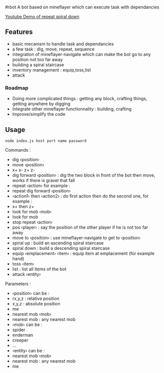 #rbot
A bot based on mineflayer which can execute task with dependancies

[Youtube Demo of repeat spiral down](http://www.youtube.com/watch?v=UM1ZV5200S0)

## Features
 * basic mecanism to handle task and dependancies
 * a few task : dig, move, repeat, sequence
 * integration of mineflayer-navigate which can make the bot go to any position not too far away
 * building a spiral staircase
 * inventory management : equip,toss,list
 * attack
 
### Roadmap

 * Doing more complicated things : getting any block, crafting things, getting anywhere by digging
 * Integrate other mineflayer functionnality : building, crafting
 * Improve/simplify the code
 
## Usage
	node index.js host port name password

Commands :
 * dig &lsaquo;position&rsaquo;
 * move &lsaquo;position&rsaquo;
 * x+ x- z+ z-
 * dig forward &lsaquo;position&rsaquo; : dig the two block in front of the bot then move, works if there is gravel that fall
 * repeat &lsaquo;action&rsaquo; for example :
  * repeat dig forward &lsaquo;position&rsaquo;
 * &lsaquo;action1&rsaquo; then &lsaquo;action2&rsaquo; : do first action then do the second one, for example :
  * x+ then z+
 * look for mob &lsaquo;mob&rsaquo;
 * look for mob
 * stop repeat &lsaquo;action&rsaquo;
 * pos &lsaquo;player&rsaquo; : say the position of the other player if he is not too far away
 * move to &lsaquo;position&rsaquo; : use mineflayer-navigate to get to &lsaquo;position&rsaquo;
 * spiral up : build an ascending spiral staircase
 * spiral down : build a descending spiral staircase
 * equip &lsaquo;emplacement&rsaquo; &lsaquo;item&rsaquo; : equip item at emplacement (for example hand)
 * toss &lsaquo;item&rsaquo;
 * list : list all items of the bot
 * attack &lsaquo;entity&rsaquo;

Parameters :
 * &lsaquo;position&rsaquo; can be :
  * rx,y,z : relative position
  * x,y,z : absolute position
  * me
  * nearest mob &lsaquo;mob&rsaquo;
  * nearest mob : any nearest mob
 * &lsaquo;mob&rsaquo; can be :
  * spider
  * enderman
  * creeper
  * ...
 * &lsaquo;entity&rsaquo; can be :
  * nearest mob &lsaquo;mob&rsaquo;
  * nearest mob : any nearest mob
  * me